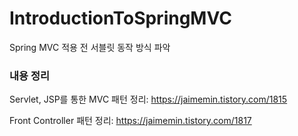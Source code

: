 # IntroductionToSpringMVC

Spring MVC 적용 전 서블릿 동작 방식 파악


<h3>내용 정리</h3>

Servlet, JSP를 통한 MVC 패턴 정리: https://jaimemin.tistory.com/1815

Front Controller 패턴 정리: https://jaimemin.tistory.com/1817
